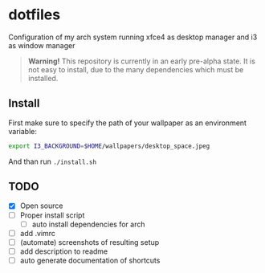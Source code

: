# dotfiles

Configuration of my arch system running xfce4 as desktop manager and i3 as window manager 

> __Warning!__ This repository is currently in an early pre-alpha state. It is not easy to install, due to the many dependencies which must be installed.

## Install

First make sure to specify the path of your wallpaper as an environment variable:

```bash
export I3_BACKGROUND=$HOME/wallpapers/desktop_space.jpeg
```

And than run `./install.sh`

## TODO

- [x] Open source
- [ ] Proper install script
    - [ ] auto install dependencies for arch
- [ ] add .vimrc
- [ ] (automate) screenshots of resulting setup
- [ ] add description to readme
- [ ] auto generate documentation of shortcuts
